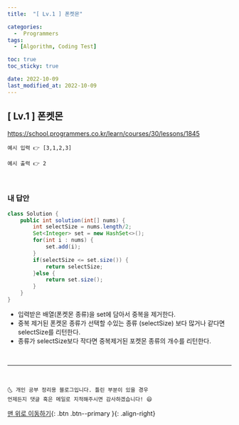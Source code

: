 ```yaml
---
title:  "[ Lv.1 ] 폰켓몬" 

categories:
  -  Programmers
tags:
  - [Algorithm, Coding Test]

toc: true
toc_sticky: true

date: 2022-10-09
last_modified_at: 2022-10-09
---
```



## [ Lv.1 ] 폰켓몬


<a>https://school.programmers.co.kr/learn/courses/30/lessons/1845</a>
```
예시 입력 👉 [3,1,2,3]

예시 출력 👉 2
```

<br>

### 내 답안


```java
class Solution {
    public int solution(int[] nums) {
        int selectSize = nums.length/2;
        Set<Integer> set = new HashSet<>();
        for(int i : nums) {
        	set.add(i);
        }
        if(selectSize <= set.size()) {
        	return selectSize;
        }else {
        	return set.size();
        }
    }
}

```
  - 입력받은 배열(폰켓몬 종류)을 set에 담아서 중복을 제거한다.
  - 중복 제거된 폰켓몬 종류가 선택할 수있는 종류 (selectSize) 보다 많거나 같다면 selectSize를 리턴한다.
  - 종류가 selectSize보다 작다면 중복제거된 포켓몬 종류의 개수를 리턴한다. 


<br>




***
<br>


    🌜 개인 공부 정리용 블로그입니다. 틀린 부분이 있을 경우 
    언제든지 댓글 혹은 메일로 지적해주시면 감사하겠습니다! 😄

[맨 위로 이동하기](#){: .btn .btn--primary }{: .align-right}